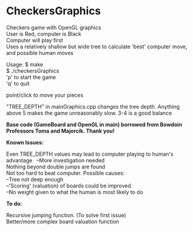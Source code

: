 # CheckersGraphics
Checkers game with OpenGL graphics  
User is Red, computer is Black  
Computer will play first  
Uses a relatively shallow but wide tree to calculate 'best' computer move, and possible human moves  


Usage:
$ make  
$ ./checkersGraphics  
'p' to start the game  
'q' to quit  

point/click to move your pieces  


"TREE_DEPTH" in mainGraphics.cpp changes the tree depth. Anything above 5 makes the game unreasonably slow. 3-4 is a good balance  


**Base code (GameBoard and OpenGL in main) borrowed from Bowdoin Professors Toma and Majercik. Thank you!**  


**Known Issues:**  

Even TREE_DEPTH values may lead to computer playing to human's advantage  
–More investigation needed  
Nothing beyond double jumps are found  
Not too hard to beat computer. Possible causes:  
–Tree not deep enough  
–'Scoring' (valuation) of boards could be improved  
–No weight given to what the human is most likely to do  


**To do:**   

Recursive jumping function. (To solve first issue)  
Better/more complex board valuation function  

